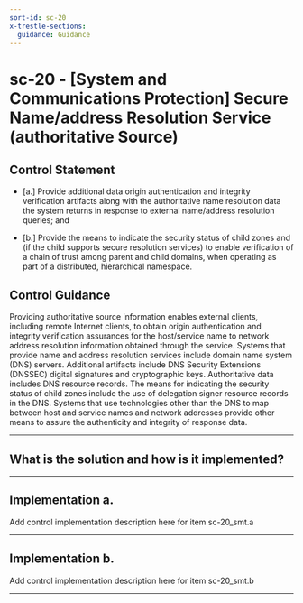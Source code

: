 ```yaml
---
sort-id: sc-20
x-trestle-sections:
  guidance: Guidance
---
```


# sc-20 - \[System and Communications Protection\] Secure Name/address Resolution Service (authoritative Source)

## Control Statement

- \[a.\] Provide additional data origin authentication and integrity verification artifacts along with the authoritative name resolution data the system returns in response to external name/address resolution queries; and

- \[b.\] Provide the means to indicate the security status of child zones and (if the child supports secure resolution services) to enable verification of a chain of trust among parent and child domains, when operating as part of a distributed, hierarchical namespace.

## Control Guidance

Providing authoritative source information enables external clients, including remote Internet clients, to obtain origin authentication and integrity verification assurances for the host/service name to network address resolution information obtained through the service. Systems that provide name and address resolution services include domain name system (DNS) servers. Additional artifacts include DNS Security Extensions (DNSSEC) digital signatures and cryptographic keys. Authoritative data includes DNS resource records. The means for indicating the security status of child zones include the use of delegation signer resource records in the DNS. Systems that use technologies other than the DNS to map between host and service names and network addresses provide other means to assure the authenticity and integrity of response data.

______________________________________________________________________

## What is the solution and how is it implemented?

<!-- Please leave this section blank and enter implementation details in the parts below. -->

______________________________________________________________________

## Implementation a.

Add control implementation description here for item sc-20_smt.a

______________________________________________________________________

## Implementation b.

Add control implementation description here for item sc-20_smt.b

______________________________________________________________________

